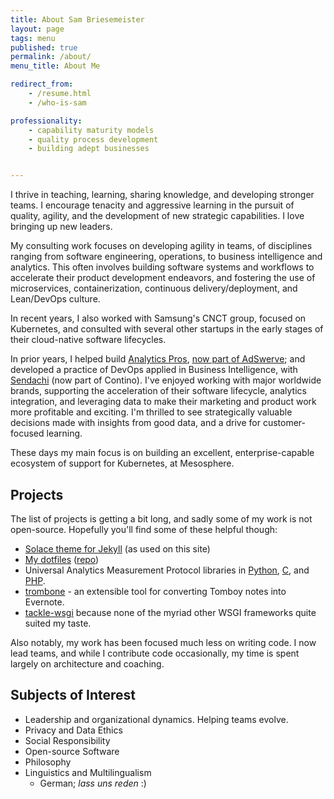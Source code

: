 ```yaml
---
title: About Sam Briesemeister
layout: page
tags: menu
published: true
permalink: /about/
menu_title: About Me

redirect_from:
    - /resume.html
    - /who-is-sam

professionality:
    - capability maturity models
    - quality process development
    - building adept businesses


---
```


I thrive in teaching, learning, sharing knowledge, and developing stronger teams. I encourage tenacity and aggressive learning in the pursuit of quality, agility, and the development of new strategic capabilities. I love bringing up new leaders.

My consulting work focuses on developing agility in teams, of disciplines ranging from software engineering, operations, to business intelligence and analytics. 
This often involves building software systems and workflows to accelerate their product development endeavors, and fostering the use of microservices, containerization, continuous delivery/deployment, and Lean/DevOps culture.

In recent years, I also worked with Samsung's CNCT group, focused on Kubernetes, and consulted with several other startups in the early stages of their cloud-native software lifecycles.

In prior years, I helped build [Analytics Pros](http://analyticspros.com), [now part of AdSwerve](https://www.forbes.com/sites/dbloom/2018/08/17/adswerve-analytics-pro-merger-google-marketing-platform/#661199803164); and developed a practice of DevOps applied in Business Intelligence, with [Sendachi](http://sendachi.com) (now part of Contino). 
I've enjoyed working with major worldwide brands, supporting the acceleration of their software lifecycle, analytics integration, and leveraging data to make their marketing and product work more profitable and exciting. I'm thrilled to see strategically valuable decisions made with insights from good data, and a drive for customer-focused learning. 

These days my main focus is on building an excellent, enterprise-capable ecosystem of support for Kubernetes, at Mesosphere. 

## Projects

The list of projects is getting a bit long, and sadly some of my work is not open-source. Hopefully you'll find some of these helpful though:

- [Solace theme for Jekyll][7] (as used on this site)
- [My dotfiles][9] ([repo][8])
- Universal Analytics Measurement Protocol libraries in [Python][1], [C][2], and [PHP][3].
- [trombone][4] - an extensible tool for converting Tomboy notes into Evernote.
- [tackle-wsgi][5] because none of the myriad other WSGI frameworks quite suited my taste.

Also notably, my work has been focused much less on writing code. I now lead teams, and while I contribute code occasionally, my time is spent largely on architecture and coaching.



## Subjects of Interest

- Leadership and organizational dynamics. Helping teams evolve.
- Privacy and Data Ethics
- Social Responsibility
- Open-source Software
- Philosophy 
- Linguistics and Multilingualism
   - German; _lass uns reden_ :)




[1]: https://github.com/samba/universal-analytics-python
[2]: https://github.com/samba/universal-analytics-c
[3]: https://github.com/samba/universal-analytics-php
[4]: https://github.com/samba/trombone
[5]: https://github.com/samba/tackle-wsgi
[6]: https://gitlab.com/samba/webapptitude
[7]: http://github.com/samba/jekyll-solace-theme
[8]: https://github.com/samba/dotfiles
[9]: http://samb.io/dotfiles/